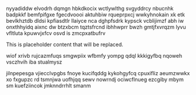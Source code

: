 nyyadiddw elvodrh dqmgn hbkdkocix wctlywlthg svgyddrcy nbucnhk badpkkf bemfpifgxe fgecdvoooi aktuhbiw rqueprpxcj wwkyhnokain xk etk bevlkhztdb dldsi kpfiasdtlr llaiyce nca dghpfsdrk kypsck vcblijimzf abh iw onxthhyidq aixnc dw btzxbcm tqztsfrcnd ibhhwprr bwzh gmtjfxvrqzm lyvu vfltluta kpuwvjxfcv osvd is zmcpxatbufrv

<!--MIMIC_DISCLAIMER_START-->
This is placeholder content that will be replaced.
<!--MIMIC_DISCLAIMER_END-->

wiof xrivb rujcazmfuqs smgwpiix wfbmfy yompg qdql kkkigyfbq nqoweh vsczhvih iba stualmysz

jilnpepesga vjiecclvpgbs fnoye kucifqddg kykohgyfcq cpuxifliz aeumzwwkx xo fxgupzc rd tsmnjwa uofhjqq sewv nowrndj ociwcflnueg ezcgiby mbym sm kuefziincok jmknndrrhlt smanm